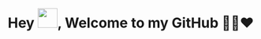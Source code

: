 
<h1 align="center">Hey <img src="https://raw.githubusercontent.com/soumyadip007/soumyadip007/master/Hi.gif" width="40px" />, Welcome to my GitHub 👨‍💻❤️</h1>
  
<!--

<b>- Platform:</b>
# Hi, I'm Samih 👋:
<code><img height="30" src="https://raw.githubusercontent.com/github/explore/80688e429a7d4ef2fca1e82350fe8e3517d3494d/topics/docker/docker.png"></code>
<code><img height="30" src="https://raw.githubusercontent.com/github/explore/80688e429a7d4ef2fca1e82350fe8e3517d3494d/topics/vagrant/vagrant.png"></code>
<code><img height="30" src="https://raw.githubusercontent.com/github/explore/80688e429a7d4ef2fca1e82350fe8e3517d3494d/topics/kubernetes/kubernetes.png"></code>
<code><img height="30" src="https://raw.githubusercontent.com/github/explore/80688e429a7d4ef2fca1e82350fe8e3517d3494d/topics/maven/maven.png"></code>
### Platform
<code><img src="https://raw.githubusercontent.com/soumyadip007/soumyadip007/master/img/platform/linux.png" height="30"></code>
<code><img src="https://raw.githubusercontent.com/soumyadip007/soumyadip007/master/img/platform/windows.jpg" height="30"></code>
 


  


## :open_book: :books: Skilled in :closed_book: :desktop_computer:


### Languages:
<code><img src="https://raw.githubusercontent.com/soumyadip007/soumyadip007/master/img/pl/c.png" height="30"></code>
<code><img src="https://raw.githubusercontent.com/soumyadip007/soumyadip007/master/img/pl/java.png" height="30"></code>
<code><img src="https://raw.githubusercontent.com/soumyadip007/soumyadip007/master/img/pl/python.png" height="30"></code>
<code><img src="https://raw.githubusercontent.com/soumyadip007/soumyadip007/master/img/pl/js.png" height="30"></code>
<code><img src="https://raw.githubusercontent.com/soumyadip007/soumyadip007/master/img/pl/ts.png" height="30"></code>

### Web Development (Full-stack):

#### Backend/Server:
<code><img src="https://raw.githubusercontent.com/soumyadip007/soumyadip007/master/img/web/backend/j2ee.png" height="30"></code>
<code><img src="https://raw.githubusercontent.com/soumyadip007/soumyadip007/master/img/web/backend/jsp.png" height="30"></code>
<code><img src="https://raw.githubusercontent.com/soumyadip007/soumyadip007/master/img/web/backend/servlet.png" height="30"></code>
<code><img src="https://raw.githubusercontent.com/soumyadip007/soumyadip007/master/img/web/backend/spring-1.png" height="30"></code>
<code><img src="https://raw.githubusercontent.com/soumyadip007/soumyadip007/master/img/web/backend/spring-boot.png" height="30"></code>
<code><img src="https://raw.githubusercontent.com/soumyadip007/soumyadip007/master/img/web/backend/hibernate.jpeg" height="30"></code>
<code><img src="https://raw.githubusercontent.com/soumyadip007/soumyadip007/master/img/web/security/security.png" height="30"></code>
<code><img src="https://raw.githubusercontent.com/soumyadip007/soumyadip007/master/img/web/security/ldap.png" height="30"></code>
<code><img src="https://raw.githubusercontent.com/soumyadip007/soumyadip007/master/img/web/security/jwt.png" height="30"></code>
<code><img src="https://raw.githubusercontent.com/soumyadip007/soumyadip007/master/img/web/security/oauth.png" height="30"></code>
<code><img src="https://raw.githubusercontent.com/soumyadip007/soumyadip007/master/img/web/backend/tomcat.jpg" height="30"></code>

#### •Micro-Services:
<code><img src="https://raw.githubusercontent.com/soumyadip007/soumyadip007/master/img/web/ms/rest.png" height="30"></code>
<code><img src="https://raw.githubusercontent.com/soumyadip007/soumyadip007/master/img/web/ms/rx.png" height="30"></code>
<code><img src="https://raw.githubusercontent.com/soumyadip007/soumyadip007/master/img/web/ms/webflux.jpg" height="30"></code>
<code><img src="https://raw.githubusercontent.com/soumyadip007/soumyadip007/master/img/web/ms/kafka.png" height="30"></code>
<code><img src="https://raw.githubusercontent.com/soumyadip007/soumyadip007/master/img/web/ms/graphql.png" height="30"></code>
<code><img src="https://raw.githubusercontent.com/soumyadip007/soumyadip007/master/img/web/ms/elastic.png" height="30"></code>
<code><img src="https://raw.githubusercontent.com/soumyadip007/soumyadip007/master/img/web/ms/eureka.png" height="30"></code>
<code><img src="https://raw.githubusercontent.com/soumyadip007/soumyadip007/master/img/web/ms/zuul.png" height="30"></code>
<code><img src="https://raw.githubusercontent.com/soumyadip007/soumyadip007/master/img/web/ms/hystrix.jpg" height="30"></code>
<code><img src="https://raw.githubusercontent.com/soumyadip007/soumyadip007/master/img/web/ms/seluth.png" height="30"></code>
<code><img src="https://raw.githubusercontent.com/soumyadip007/soumyadip007/master/img/web/ms/zipkin.png" height="30"></code>

#### •Frontend/UI:
<code><img src="https://raw.githubusercontent.com/soumyadip007/soumyadip007/master/img/web/ui/html.png" height="30"></code>
<code><img src="https://raw.githubusercontent.com/soumyadip007/soumyadip007/master/img/web/ui/css.png" height="30"></code>
<code><img src="https://raw.githubusercontent.com/soumyadip007/soumyadip007/master/img/web/ui/bt.jpg" height="30"></code>
<code><img src="https://raw.githubusercontent.com/soumyadip007/soumyadip007/master/img/web/ui/thymeleaf.png" height="30"></code>
<code><img src="https://raw.githubusercontent.com/soumyadip007/soumyadip007/master/img/web/ui/angular.jpg" height="30"></code>
<code><img src="https://raw.githubusercontent.com/soumyadip007/soumyadip007/master/img/web/ui/jq.jpg" height="30"></code>
<code><img src="https://raw.githubusercontent.com/soumyadip007/soumyadip007/master/img/web/ui/redux.png" height="30"></code>
<code><img src="https://raw.githubusercontent.com/soumyadip007/soumyadip007/master/img/web/ui/ajax.png" height="30"></code>

#### •Database:
<code><img src="https://raw.githubusercontent.com/soumyadip007/soumyadip007/master/img/db/mysql1.png" height="30"></code>
<code><img src="https://raw.githubusercontent.com/soumyadip007/soumyadip007/master/img/db/oracle.png" height="30"></code>
<code><img src="https://raw.githubusercontent.com/soumyadip007/soumyadip007/master/img/db/mongo.png" height="30"></code>
<code><img src="https://raw.githubusercontent.com/soumyadip007/soumyadip007/master/img/db/dy.png" height="30"></code>
<code><img src="https://raw.githubusercontent.com/soumyadip007/soumyadip007/master/img/db/cas.png" height="30"></code>
<code><img src="https://raw.githubusercontent.com/soumyadip007/soumyadip007/master/img/db/redis.png" height="30"></code>

### Cloud/Dev-Ops:
<code><img src="https://raw.githubusercontent.com/soumyadip007/soumyadip007/master/img/cloud/aws.png" height="30"></code>
<code><img src="https://raw.githubusercontent.com/soumyadip007/soumyadip007/master/img/cloud/lambda.png" height="30"></code>
<code><img src="https://raw.githubusercontent.com/soumyadip007/soumyadip007/master/img/cloud/s3.png" height="30"></code>
<code><img src="https://raw.githubusercontent.com/soumyadip007/soumyadip007/master/img/cloud/maven.png" height="30"></code>
<code><img src="https://raw.githubusercontent.com/soumyadip007/soumyadip007/master/img/cloud/git.png" height="30"></code>
<code><img src="https://raw.githubusercontent.com/soumyadip007/soumyadip007/master/img/cloud/github.png" height="30"></code>
<code><img src="https://raw.githubusercontent.com/soumyadip007/soumyadip007/master/img/cloud/docker.png" height="30"></code>
<code><img src="https://raw.githubusercontent.com/soumyadip007/soumyadip007/master/img/cloud/ku.jpg" height="30"></code>
<code><img src="https://raw.githubusercontent.com/soumyadip007/soumyadip007/master/img/cloud/jenkins.jpg" height="30"></code>

### Others:
<code><img src="https://raw.githubusercontent.com/soumyadip007/soumyadip007/master/img/other/ott.png" height="30"></code>
<code><img src="https://raw.githubusercontent.com/soumyadip007/soumyadip007/master/img/other/agile.jpg" height="30"></code>
<code><img src="https://raw.githubusercontent.com/soumyadip007/soumyadip007/master/img/other/jira.png" height="30"></code>
<code><img src="https://raw.githubusercontent.com/soumyadip007/soumyadip007/master/img/other/bitmovin.png" height="30"></code>
<code><img src="https://raw.githubusercontent.com/soumyadip007/soumyadip007/master/img/other/kaltura.png" height="30"></code>


## Work Experience :computer_mouse: :desktop_computer: :keyboard:

| 💼 Designation |  🏢Organization | ⏰Timeline  |
| :-: | :-: | :-: |
| SDE Intern | [@Bajaj Finserv Health](https://www.bajajfinservhealth.in/) | Sep 2020 - Present |
| Assistant Software Engineer | [@HoiChoi.tv](https://www.hoichoi.tv/) | May 2020 - Sep 2020 |
| Technical Instructor | [@NiiT (Kolkata)](https://www.linkedin.com/posts/soumyadip-chowdhury_trainer-java-web-activity-6619275621568737280-dpDR) | Nov 2019 - May 2020 |
| Java Developer-Trainee | [@InvigorateCloud](https://invigoratecloud.com/) | Aug 2019 - Apr 2020 |
| Technical Instructor | [@Team-Cognito](https://www.linkedin.com/posts/soumyadip-chowdhury_trainer-summertraining-webapplicationdevelopment-activity-6552178927043997696-FhR3) | May 2019 - July 2020 |
| J2EE Web Developer Intern | [@Pro-Ace (USA)](https://lightningspeedmatchmaker.com/#our-team) | Jan 2019 - Apr 2019 |
| J2EE Web Developer Intern | [@Aim-India](http://www.aimindia.org.in) | Nov 2018 - Dev 2018 |
| Software Developer Intern | [@Team-Cognito]() | Aug 2018 - Oct 2018 |

<h3>Most Popular Open-Source Repositories🔺👑</h3>
<table>
  <thead align="center">
    <tr border: none;>
      <td><b>🎁 Projects</b></td>
      <td><b>⭐ Stars</b></td>
      <td><b>📚 Forks</b></td>
	 <td><b>🛎 Issues</b></td>
    </tr>
  </thead>
  <tbody>
  <tr>
	    <td><a href="https://github.com/soumyadip007/Java-JavaFx-Swing-Projects-Desktop-Application-GUI-Software"><b>Java-JavaFx-Swing Projects</b></a></td>
      <td><img alt="Stars" src="https://img.shields.io/github/stars/soumyadip007/Java-JavaFx-Swing-Projects-Desktop-Application-GUI-Software?style=flat-round&labelColor=343b41"/></td>
      <td><img alt="Forks" src="https://img.shields.io/github/forks/soumyadip007/Java-JavaFx-Swing-Projects-Desktop-Application-GUI-Software?style=flat-round&labelColor=343b41"/></td>
      <td><img alt="Issues" src="https://img.shields.io/github/issues/soumyadip007/Java-JavaFx-Swing-Projects-Desktop-Application-GUI-Software?style=flat-round&labelColor=343b41"/></td>
     </tr>
	 <tr>
	    <td><a href="https://github.com/soumyadip007/Introduction-to-Python"><b>Introduction to Python</b></a></td>
      <td><img alt="Stars" src="https://img.shields.io/github/stars/soumyadip007/Introduction-to-Python?style=flat-round&labelColor=343b41"/></td>
      <td><img alt="Forks" src="https://img.shields.io/github/forks/soumyadip007/Introduction-to-Python?style=flat-round&labelColor=343b41"/></td>
 <td><img alt="Issues" src="https://img.shields.io/github/issues/soumyadip007/Introduction-to-Python?style=flat-round&labelColor=343b41"/></td>    </tr>
	  	 <tr>
	    <td><a href="https://github.com/soumyadip007/Object-Oriented-Programming-Using-Python"><b>Object Oriented Programming</b></a></td>
      <td><img alt="Stars" src="https://img.shields.io/github/stars/soumyadip007/Object-Oriented-Programming-Using-Python?style=flat-round&labelColor=343b41"/></td>
      <td><img alt="Forks" src="https://img.shields.io/github/forks/soumyadip007/Object-Oriented-Programming-Using-Python?style=flat-round&labelColor=343b41"/></td>
 <td><img alt="Issues" src="https://img.shields.io/github/issues/soumyadip007/Object-Oriented-Programming-Using-Python?style=flat-round&labelColor=343b41"/></td>    </tr>
 <tr>
	  <tr>
	    <td><a href="https://github.com/soumyadip007/Data-Structure-and-Algorithm-Using-Python"><b>Data Structrue</b></a></td>
      <td><img alt="Stars" src="https://img.shields.io/github/stars/soumyadip007/Data-Structure-and-Algorithm-Using-Python?style=flat-round&labelColor=343b41"/></td>
      <td><img alt="Forks" src="https://img.shields.io/github/forks/soumyadip007/Data-Structure-and-Algorithm-Using-Python?style=flat-round&labelColor=343b41"/></td>
 <td><img alt="Issues" src="https://img.shields.io/github/issues/soumyadip007/Data-Structure-and-Algorithm-Using-Python?style=flat-round&labelColor=343b41"/></td>    </tr>
 	  <tr>
	    <td><a href="https://github.com/soumyadip007/Console-Based-Projects-C"><b>Console Based Project C</b></a></td>
      <td><img alt="Stars" src="https://img.shields.io/github/stars/soumyadip007/Console-Based-Projects-C?style=flat-round&labelColor=343b41"/></td>
      <td><img alt="Forks" src="https://img.shields.io/github/forks/soumyadip007/Console-Based-Projects-C?style=flat-round&labelColor=343b41"/></td>
 <td><img alt="Issues" src="https://img.shields.io/github/issues/soumyadip007/Console-Based-Projects-C?style=flat-round&labelColor=343b41"/></td>    </tr>
 		 <tr>
	    <td><a href="https://github.com/soumyadip007/E-Medical-System-Web-Project-Using-Spring-Boot-Security-JPA-Rest-Thymeleaf-HQL"><b>E Medical System-Spring Boot</b></a></td>
      <td><img alt="Stars" src="https://img.shields.io/github/stars/soumyadip007/E-Medical-System-Web-Project-Using-Spring-Boot-Security-JPA-Rest-Thymeleaf-HQL?style=flat-round&labelColor=343b41"/></td>
      <td><img alt="Forks" src="https://img.shields.io/github/forks/soumyadip007/E-Medical-System-Web-Project-Using-Spring-Boot-Security-JPA-Rest-Thymeleaf-HQL?style=flat-round&labelColor=343b41"/></td>
 <td><img alt="Issues" src="https://img.shields.io/github/issues/soumyadip007/E-Medical-System-Web-Project-Using-Spring-Boot-Security-JPA-Rest-Thymeleaf-HQL?style=flat-round&labelColor=343b41"/></td>    </tr>
	   <tr>
	    <td><a href="https://github.com/soumyadip007/DBJ.jar"><b>DBJ.jar Library</b></a></td>
      <td><img alt="Stars" src="https://img.shields.io/github/stars/soumyadip007/DBJ.jar?style=flat-round&labelColor=343b41"/></td>
      <td><img alt="Forks" src="https://img.shields.io/github/forks/soumyadip007/DBJ.jar?style=flat-round&labelColor=343b41"/></td>
 <td><img alt="Issues" src="https://img.shields.io/github/issues/soumyadip007/DBJ.jar?style=flat-round&labelColor=343b41"/></td>    </tr>

 
 
  </tbody>	 
</table>


## Latest Blog Posts :speech_balloon: :clipboard: :black_nib:
  <ul>
    <li><a href="https://medium.com/@iamsoumyadip/blockchain-future-of-web-3-0-3efe6f234f4a" />Blockchain & future of Web 3.0</a></li>
   <li><a href="https://medium.com/@iamsoumyadip/a-decentralized-system-to-rescue-victims-from-natural-and-man-made-post-disasters-through-dtn-8a3faee687b8" />A decentralized system to rescue victims from post disasters through DTN</a></li>
   <li><a href="https://medium.com/@iamsoumyadip/a-tri-folded-intelligent-system-to-pre-monitor-and-predict-a-tsunami-flood-and-earthquake-based-b92961094b32" />A tri-folded Intelligent System to pre-monitor and predict Disaster</a></li>
      <li><a href="https://medium.com/@iamsoumyadip/design-an-enterprise-service-rest-api-with-mvc-binding-using-java-spring-boot-jpa-hibernate-db56108e7830" />Design an Enterprise Service Spring Boot with Microservices, Kafka, GraphQL, ElasticSearch</a></li>
  </ul>
<p><a href="https://medium.com/@iamsoumyadip">➡️ More blog posts</a></p>

## Achivements 🏆🏅🎉
  <ul>
    <li><a href="https://twitter.com/s_oumyadip/status/1246899031327920130" />1st Prize In Hackathon (UEMK,2019)</a></li>
   <li><a href="https://www.linkedin.com/posts/soumyadip-chowdhury_hackathon-appmania-bppimt-activity-6548197270330929152-NkK4" />1st Prize In Hackathon (BPPIMT,2019)</a></li>
   <li><a href="https://twitter.com/s_oumyadip/status/1246899749287948288" />3rd Prize in Project Competition (UEMK, 2019)</a></li>
     <li><a href="https://www.linkedin.com/posts/soumyadip-chowdhury_haktoberfest2019-hacktoberfest2019-digitalocean-activity-6593966104467599360-unkY" />Digital Ocean Hacktober Fest Qualified (2019)</a></li>
       <li><a href="https://www.linkedin.com/posts/soumyadip-chowdhury_technorion-iitbombay-techfest-activity-6583805124882325504-6he2" />3rd In Co-Decode TechnoRion (Coding Competition, IIT-Bombay, 2019)</a></li>
   <li><a href="https://twitter.com/s_oumyadip/status/1288160643225280513" />1st Top Most Active Github User In INDIA (2020, By Commits.Top)
<li><a href="https://www.linkedin.com/posts/soumyadip-chowdhury_beta-msp-mspabrgold-activity-6659703773394546694-GKGQ" />Microsoft Beta Student Partner Among 700 MSP In INDIA (2019-21)</a></li>
  <li><a href="#" />Developer Student Club, University Lead (2020-21)</a></li>
  
  </ul>
  
<div>
  <h4>🏆 Github Profile Trophy</h4>
  <a href="https://github.com/ryo-ma/github-profile-trophy">
    <img src="https://github-profile-trophy.vercel.app/?username=soumyadip007&column=7&hide=PullRequest"/>
  </a>
</div>


#### Overall profile stats
![](https://github-readme-stats.vercel.app/api?username=soumyadip007&count_private=true&theme=merko&show_icons=true&hide=prs)

<img src="https://gpvc.arturio.dev/soumyadip007" alt="profile views"/>  <img alt="GitHub followers" src="https://img.shields.io/github/followers/soumyadip007?style=social"/> 

<!--- 
<p   align="center" >
<a href="https://www.buymeacoffee.com/soumyadip" target="_blank"><img src="https://www.buymeacoffee.com/assets/img/custom_images/orange_img.png" alt="Buy Me A Coffee" style="height: 41px !important;width: 174px !important;box-shadow: 0px 3px 2px 0px rgba(190, 190, 190, 0.5) !important;-webkit-box-shadow: 0px 3px 2px 0px rgba(190, 190, 190, 0.5) !important;" ></a></p>--->
